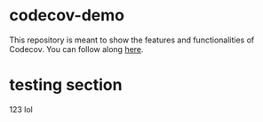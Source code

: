 # codecov-demo
This repository is meant to show the features and functionalities of Codecov. You can follow along [here](https://docs.codecov.com/docs/codecov-tutorial).

# testing section
123 lol
